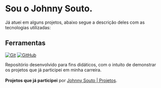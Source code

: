 #  Sou o Johnny Souto.

Já atuei em alguns projetos, abaixo segue a descrição deles com as tecnologias utilizadas:

## Ferramentas
[![Git](https://img.shields.io/badge/Git-000?style=for-the-badge&logo=git&logoColor=E94D5F)](https://git-scm.com/doc) 
[![GitHub](https://img.shields.io/badge/GitHub-000?style=for-the-badge&logo=github&logoColor=30A3DC)](https://docs.github.com/)

Repositório desenvolvido para fins didáticos, com o intuito de demonstrar os projetos que já participei em minha carreira.
<br>
<br>
**Projetos que já participei** por [Johnny Souto | Projetos](https://github.com/johnnysoutodev/dio-lab-open-source/blob/feat/community/johnnysoutodev/community/johnnysoutodev.md).